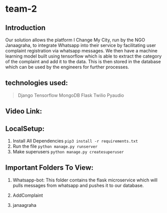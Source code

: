 # team-2

## Introduction

Our solution allows the platform I Change My City, run by the NGO Janaagraha, to integrate Whatsapp into their service by facilitating user complaint registration via whatsapp messages. We then have a machine learning model built using tensorflow which is able to extract the category of the complaint and add it to the data. This is then stored in the database which can be used by the engineers for further processes.


## technologies used: 
> Django
> Tensorflow
> MongoDB
> Flask
> Twilio
> Pyaudio


## Video Link: 


## LocalSetup:

1. Install All Dependencies
  ``` pip3 install -r requirements.txt ```
2. Run the file
  ``` python manage.py runserver ```
3. Make superusers
  ```python manage.py createsuperuser```


## Important Folders To View:
1. Whatsapp-bot:
   This folder contains the flask microservice which will pulls messages from whatsapp and pushes it to our database. 

2. AddComplaint
3. janaagraha
